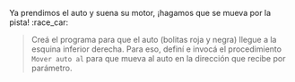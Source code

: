 <gs-toolbox toolbox-url="https://raw.githubusercontent.com/MumukiProject/mumuki-guia-gobstones-la-pedrera/master/assets/toolbox_1587055725907.xml"></gs-toolbox>

<gs-attire attire-url="https://raw.githubusercontent.com/MumukiProject/mumuki-guia-gobstones-la-pedrera/master/assets/attires/config_1587408214587.json"></gs-attire>

Ya prendimos el auto y suena su motor, ¡hagamos que se mueva por la pista! :race_car:

> Creá el programa para que el auto (bolitas roja y negra) llegue a la esquina inferior derecha. Para eso, definí e invocá el procedimiento `Mover auto al` para que mueva al auto en la dirección que recibe por parámetro.
